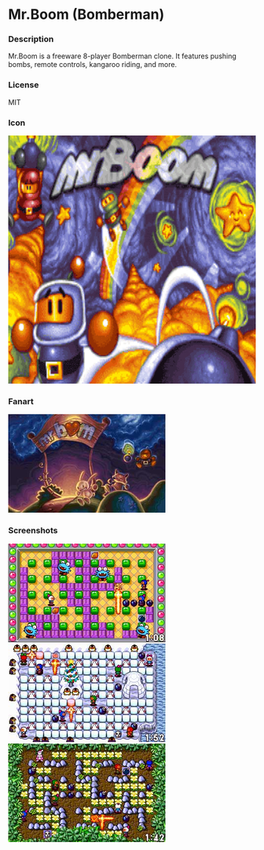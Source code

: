 # Mr.Boom (Bomberman)

### Description

Mr.Boom is a freeware 8-player Bomberman clone. It features pushing bombs, remote controls, kangaroo riding, and more.

### License

MIT

### Icon

![Mr.Boom (Bomberman) icon](game.libretro.mrboom/resources/icon.png)

### Fanart

![Mr.Boom (Bomberman) fanart](game.libretro.mrboom/resources/fanart.jpg)

### Screenshots

![Mr.Boom (Bomberman) screenshot](game.libretro.mrboom/resources/screenshot-01.jpg)
![Mr.Boom (Bomberman) screenshot](game.libretro.mrboom/resources/screenshot-02.jpg)
![Mr.Boom (Bomberman) screenshot](game.libretro.mrboom/resources/screenshot-03.jpg)
